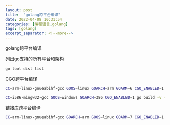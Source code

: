 ```yaml
---
layout: post
title:  "golang跨平台编译"
date: 2022-04-08 10:31:54
categories: [编程语言,golang]
tags: [golang]
excerpt_separator: <!--more-->
---
```

golang跨平台编译
<!--more-->

列出go支持的所有平台和架构
```bash
go tool dist list
```

CGO跨平台编译
```bash
CC=arm-linux-gnueabihf-gcc GOOS=linux GOARCH=arm GOARM=6 CGO_ENABLED=1 go build -v -o myprogram -ldflags="-extld=$CC"
```

```bash
CC=i586-mingw32-gcc GOOS=windows GOARCH=386 CGO_ENABLED=1 go build -v -o myprogram.exe -ldflags="-extld=$CC"
```

链接库跨平台编译
```bash
CC=arm-linux-gnueabihf-gcc GOARCH=arm GOOS=linux GOARM=7 CGO_ENABLED=1 go build -buildmode=c-shared -o example/libi2c.so .
```